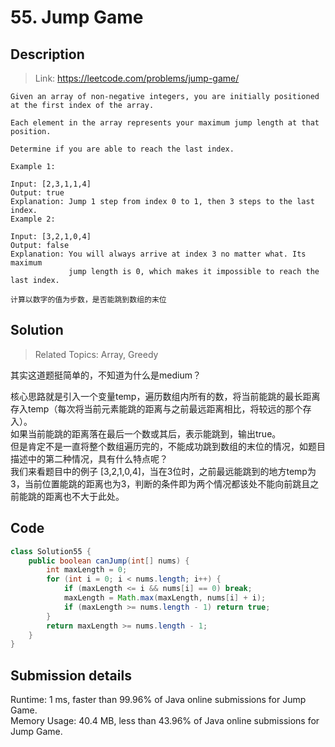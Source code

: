 # 55. Jump Game

## Description

> Link: https://leetcode.com/problems/jump-game/

```
Given an array of non-negative integers, you are initially positioned at the first index of the array.

Each element in the array represents your maximum jump length at that position.

Determine if you are able to reach the last index.

Example 1:

Input: [2,3,1,1,4]
Output: true
Explanation: Jump 1 step from index 0 to 1, then 3 steps to the last index.
Example 2:

Input: [3,2,1,0,4]
Output: false
Explanation: You will always arrive at index 3 no matter what. Its maximum
             jump length is 0, which makes it impossible to reach the last index.
             
计算以数字的值为步数，是否能跳到数组的末位

```


## Solution

> Related Topics: Array, Greedy

其实这道题挺简单的，不知道为什么是medium？<br>

核心思路就是引入一个变量temp，遍历数组内所有的数，将当前能跳的最长距离存入temp（每次将当前元素能跳的距离与之前最远距离相比，将较远的那个存入）。<br>
如果当前能跳的距离落在最后一个数或其后，表示能跳到，输出true。<br>
但是肯定不是一直将整个数组遍历完的，不能成功跳到数组的末位的情况，如题目描述中的第二种情况，具有什么特点呢？<br>
我们来看题目中的例子 [3,2,1,0,4]，当在3位时，之前最远能跳到的地方temp为3，当前位置能跳的距离也为3，判断的条件即为两个情况都该处不能向前跳且之前能跳的距离也不大于此处。

## Code

```java
class Solution55 {
    public boolean canJump(int[] nums) {
        int maxLength = 0;
        for (int i = 0; i < nums.length; i++) {
            if (maxLength <= i && nums[i] == 0) break;
            maxLength = Math.max(maxLength, nums[i] + i);
            if (maxLength >= nums.length - 1) return true;
        }
        return maxLength >= nums.length - 1;
    }
}
```


## Submission details
Runtime: 1 ms, faster than 99.96% of Java online submissions for Jump Game.<br>
Memory Usage: 40.4 MB, less than 43.96% of Java online submissions for Jump Game.
